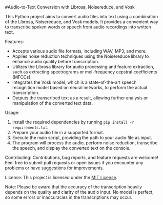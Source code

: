 #Audio-to-Text Conversion with Librosa, Noisereduce, and Vosk

This Python project aims to convert audio files into text using a combination of the Librosa, Noisereduce, and Vosk models. It provides a convenient way to transcribe spoken words or speech from audio recordings into written text.

Features:
- Accepts various audio file formats, including WAV, MP3, and more.
- Applies noise reduction techniques using the Noisereduce library to enhance audio quality before transcription.
- Utilizes the Librosa library for audio processing and feature extraction, such as extracting spectrograms or mel-frequency cepstral coefficients (MFCCs).
- Integrates the Vosk model, which is a state-of-the-art speech recognition model based on neural networks, to perform the actual transcription.
- Outputs the transcribed text as a result, allowing further analysis or manipulation of the converted text data.

Usage:
1. Install the required dependencies by running `pip install -r requirements.txt`.
2. Prepare your audio file in a supported format.
3. Execute the main script, providing the path to your audio file as input.
4. The program will process the audio, perform noise reduction, transcribe the speech, and display the converted text on the console.

Contributing:
Contributions, bug reports, and feature requests are welcome! Feel free to submit pull requests or open issues if you encounter any problems or have suggestions for improvements.

License:
This project is licensed under the [MIT License](link-to-license-file).

Note:
Please be aware that the accuracy of the transcription heavily depends on the quality and clarity of the audio input. No model is perfect, so some errors or inaccuracies in the transcriptions may occur.


